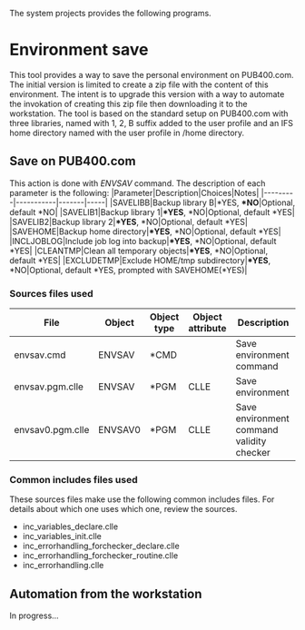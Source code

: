 The system projects provides the following programs.

# Environment save
This tool provides a way to save the personal environment on PUB400.com. The initial version is limited to create a zip file with the content of this environment. The intent is to upgrade this version with a way to automate the invokation of creating this zip file then downloading it to the workstation.
The tool is based on the standard setup on PUB400.com with three libraries, named with 1, 2, B suffix added to the user profile and an IFS home directory named with the user profile in /home directory.

## Save on PUB400.com
This action is done with *ENVSAV* command. The description of each parameter is the following:
|Parameter|Description|Choices|Notes|
|---------|-----------|-------|-----|
|SAVELIBB|Backup library B|*YES, __*NO__|Optional, default *NO|
|SAVELIB1|Backup library 1|__*YES__, *NO|Optional, default *YES|
|SAVELIB2|Backup library 2|__*YES__, *NO|Optional, default *YES|
|SAVEHOME|Backup home directory|__*YES__, *NO|Optional, default *YES|
|INCLJOBLOG|Include job log into backup|__*YES__, *NO|Optional, default *YES|
|CLEANTMP|Clean all temporary objects|__*YES__, *NO|Optional, default *YES|
|EXCLUDETMP|Exclude HOME/tmp subdirectory|__*YES__, *NO|Optional, default *YES, prompted with SAVEHOME(*YES)|

### Sources files used
|File|Object|Object type|Object attribute|Description|
|----|------|-----------|----------------|-----------|
|envsav.cmd|ENVSAV|*CMD||Save environment command|
|envsav.pgm.clle|ENVSAV|*PGM|CLLE|Save environment|
|envsav0.pgm.clle|ENVSAV0|*PGM|CLLE|Save environment command validity checker|

### Common includes files used
These sources files make use the following common includes files. For details about which one uses which one, review the sources.
- inc_variables_declare.clle
- inc_variables_init.clle
- inc_errorhandling_forchecker_declare.clle
- inc_errorhandling_forchecker_routine.clle
- inc_errorhandling.clle

## Automation from the workstation
In progress...

